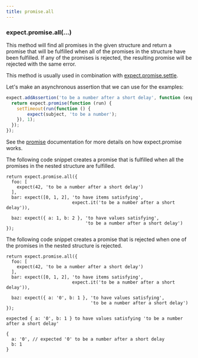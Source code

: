 ```yaml
---
title: promise.all
---
```


### expect.promise.all(...)

This method will find all promises in the given structure and return a promise
that will be fulfilled when all of the promises in the structure have been
fulfilled. If any of the promises is rejected, the resulting promise will be
rejected with the same error.

This method is usually used in combination with
[expect.promise.settle](/api/promise-settle).

Let's make an asynchronous assertion that we can use for the examples:

```js
expect.addAssertion('to be a number after a short delay', function (expect, subject) {
  return expect.promise(function (run) {
    setTimeout(run(function () {
        expect(subject, 'to be a number');
    }), 1);
  });
});
```

See the [promise](/api/promise) documentation for more details on how
expect.promise works.

The following code snippet creates a promise that is fulfilled when all the
promises in the nested structure are fulfilled.

```js#async:true
return expect.promise.all({
  foo: [
    expect(42, 'to be a number after a short delay')
  ],
  bar: expect([0, 1, 2], 'to have items satisfying',
                         expect.it('to be a number after a short delay')),

  baz: expect({ a: 1, b: 2 }, 'to have values satisfying',
                              'to be a number after a short delay')
});
```

The following code snippet creates a promise that is rejected when one
of the promises in the nested structure is rejected.

```js#async:true
return expect.promise.all({
  foo: [
    expect(42, 'to be a number after a short delay')
  ],
  bar: expect([0, 1, 2], 'to have items satisfying',
                         expect.it('to be a number after a short delay')),

  baz: expect({ a: '0', b: 1 }, 'to have values satisfying',
                                'to be a number after a short delay')
});
```

```output
expected { a: '0', b: 1 } to have values satisfying 'to be a number after a short delay'

{
  a: '0', // expected '0' to be a number after a short delay
  b: 1
}
```
